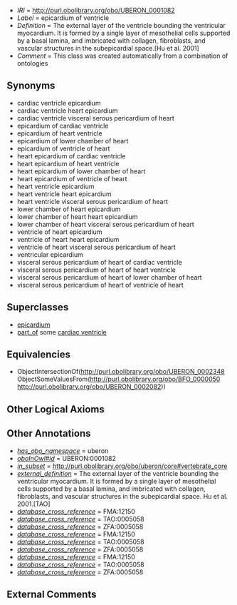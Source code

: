  * *IRI* = http://purl.obolibrary.org/obo/UBERON_0001082
 * *Label* = epicardium of ventricle
 * *Definition* = The external layer of the ventricle bounding the ventricular myocardium. It is formed by a single layer of mesothelial cells supported by a basal lamina, and imbricated with collagen, fibroblasts, and vascular structures in the subepicardial space.[Hu et al. 2001]
 * *Comment* = This class was created automatically from a combination of ontologies

## Synonyms

 * cardiac ventricle epicardium
 * cardiac ventricle heart epicardium
 * cardiac ventricle visceral serous pericardium of heart
 * epicardium of cardiac ventricle
 * epicardium of heart ventricle
 * epicardium of lower chamber of heart
 * epicardium of ventricle of heart
 * heart epicardium of cardiac ventricle
 * heart epicardium of heart ventricle
 * heart epicardium of lower chamber of heart
 * heart epicardium of ventricle of heart
 * heart ventricle epicardium
 * heart ventricle heart epicardium
 * heart ventricle visceral serous pericardium of heart
 * lower chamber of heart epicardium
 * lower chamber of heart heart epicardium
 * lower chamber of heart visceral serous pericardium of heart
 * ventricle of heart epicardium
 * ventricle of heart heart epicardium
 * ventricle of heart visceral serous pericardium of heart
 * ventricular epicardium
 * visceral serous pericardium of heart of cardiac ventricle
 * visceral serous pericardium of heart of heart ventricle
 * visceral serous pericardium of heart of lower chamber of heart
 * visceral serous pericardium of heart of ventricle of heart

## Superclasses

 * [epicardium](../../UBERON/48/UBERON_0002348.md)
 * [part_of](../../BFO/50/BFO_0000050.md) some [cardiac ventricle](../../UBERON/82/UBERON_0002082.md)

## Equivalencies

 * ObjectIntersectionOf(<http://purl.obolibrary.org/obo/UBERON_0002348> ObjectSomeValuesFrom(<http://purl.obolibrary.org/obo/BFO_0000050> <http://purl.obolibrary.org/obo/UBERON_0002082>))

## Other Logical Axioms


## Other Annotations

 * *[has_obo_namespace](../../ce/oboInOwl#hasOBONamespace.md)* = uberon
 * *[oboInOwl#id](../../id/oboInOwl#id.md)* = UBERON:0001082
 * *[in_subset](../../et/oboInOwl#inSubset.md)* = http://purl.obolibrary.org/obo/uberon/core#vertebrate_core
 * *[external_definition](../../UBPROP/01/UBPROP_0000001.md)* = The external layer of the ventricle bounding the ventricular myocardium.  It is formed by a single layer of mesothelial cells supported by a basal lamina, and imbricated with collagen, fibroblasts, and vascular structures in the subepicardial space. Hu et al. 2001.[TAO]
 * *[database_cross_reference](../../ef/oboInOwl#hasDbXref.md)* = FMA:12150
 * *[database_cross_reference](../../ef/oboInOwl#hasDbXref.md)* = TAO:0005058
 * *[database_cross_reference](../../ef/oboInOwl#hasDbXref.md)* = ZFA:0005058
 * *[database_cross_reference](../../ef/oboInOwl#hasDbXref.md)* = FMA:12150
 * *[database_cross_reference](../../ef/oboInOwl#hasDbXref.md)* = TAO:0005058
 * *[database_cross_reference](../../ef/oboInOwl#hasDbXref.md)* = ZFA:0005058
 * *[database_cross_reference](../../ef/oboInOwl#hasDbXref.md)* = FMA:12150
 * *[database_cross_reference](../../ef/oboInOwl#hasDbXref.md)* = TAO:0005058
 * *[database_cross_reference](../../ef/oboInOwl#hasDbXref.md)* = ZFA:0005058

## External Comments

